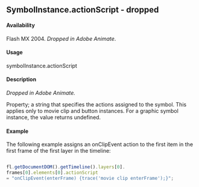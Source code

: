 ## SymbolInstance.actionScript - dropped

#### Availability

Flash MX 2004. *Dropped in Adobe Animate*.

#### Usage

symbolInstance.actionScript

#### Description

*Dropped in Adobe Animate.*

Property; a string that specifies the actions assigned to the symbol. This applies only to movie clip and button instances. For a graphic symbol instance, the value returns undefined.

#### Example

The following example assigns an onClipEvent action to the first item in the first frame of the first layer in the timeline:

```javascript

fl.getDocumentDOM().getTimeline().layers[0].
frames[0].elements[0].actionScript
= "onClipEvent(enterFrame) {trace('movie clip enterFrame');}";

```
